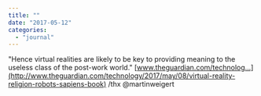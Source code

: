 ```yaml
---
title: ""
date: "2017-05-12"
categories: 
  - "journal"
---
```


"Hence virtual realities are likely to be key to providing meaning to the useless class of the post-work world." [www.theguardian.com/technolog...](http://www.theguardian.com/technology/2017/may/08/virtual-reality-religion-robots-sapiens-book) /thx @martinweigert
